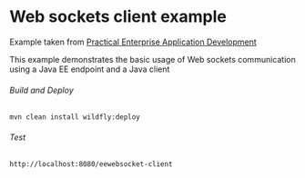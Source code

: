 Web sockets client example
=====================================
Example taken from [Practical Enterprise Application Development](http://www.itbuzzpress.com/ebooks/java-ee-7-development-on-wildfly.html)

This example demonstrates the basic usage of Web sockets communication using a Java EE endpoint and a Java client

###### Build and Deploy
```shell
mvn clean install wildfly:deploy
```

###### Test
```shell
http://localhost:8080/eewebsocket-client
```
 
